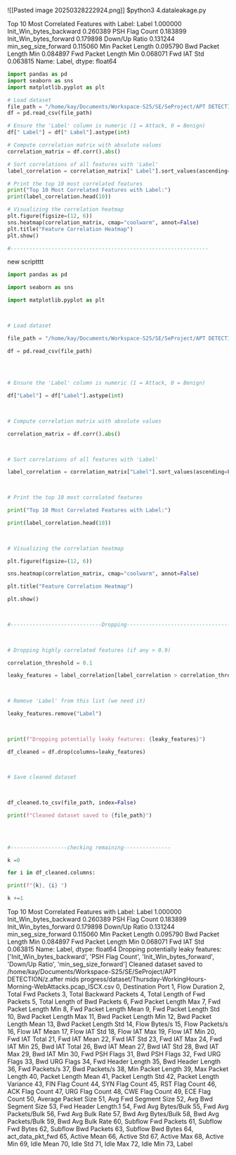 ![[Pasted image 20250328222924.png]]
$python3 4.dataleakage.py 

Top 10 Most Correlated Features with Label:
 Label                      1.000000
 Init_Win_bytes_backward    0.260389
 PSH Flag Count             0.183899
Init_Win_bytes_forward      0.179898
 Down/Up Ratio              0.131244
 min_seg_size_forward       0.115060
 Min Packet Length          0.095790
 Bwd Packet Length Min      0.084897
 Fwd Packet Length Min      0.068071
 Fwd IAT Std                0.063815
Name:  Label, dtype: float64
```python
import pandas as pd
import seaborn as sns
import matplotlib.pyplot as plt

# Load dataset
file_path = "/home/kay/Documents/Workspace-S25/SE/SeProject/APT DETECTION/z.after mids progress/dataset/Thursday-WorkingHours-Morning-WebAttacks.pcap_ISCX.csv"
df = pd.read_csv(file_path)

# Ensure the 'Label' column is numeric (1 = Attack, 0 = Benign)
df[" Label"] = df[" Label"].astype(int)

# Compute correlation matrix with absolute values 
correlation_matrix = df.corr().abs()

# Sort correlations of all features with 'Label'
label_correlation = correlation_matrix[" Label"].sort_values(ascending=False)

# Print the top 10 most correlated features
print("Top 10 Most Correlated Features with Label:")
print(label_correlation.head(10))

# Visualizing the correlation heatmap
plt.figure(figsize=(12, 6))
sns.heatmap(correlation_matrix, cmap="coolwarm", annot=False)
plt.title("Feature Correlation Heatmap")
plt.show()

#---------------------------------------------------------------
```

new scriptttt

```python
import pandas as pd

import seaborn as sns

import matplotlib.pyplot as plt

  

# Load dataset

file_path = "/home/kay/Documents/Workspace-S25/SE/SeProject/APT DETECTION/z.after mids progress/dataset/Thursday-WorkingHours-Morning-WebAttacks.pcap_ISCX.csv"

df = pd.read_csv(file_path)

  
  

# Ensure the 'Label' column is numeric (1 = Attack, 0 = Benign)

df["Label"] = df["Label"].astype(int)

  

# Compute correlation matrix with absolute values

correlation_matrix = df.corr().abs()

  

# Sort correlations of all features with 'Label'

label_correlation = correlation_matrix["Label"].sort_values(ascending=False)

  

# Print the top 10 most correlated features

print("Top 10 Most Correlated Features with Label:")

print(label_correlation.head(10))

  

# Visualizing the correlation heatmap

plt.figure(figsize=(12, 6))

sns.heatmap(correlation_matrix, cmap="coolwarm", annot=False)

plt.title("Feature Correlation Heatmap")

plt.show()

  

#-----------------------------Dropping----------------------------------

  

# Dropping highly correlated features (if any > 0.9)

correlation_threshold = 0.1

leaky_features = label_correlation[label_correlation > correlation_threshold].index.tolist()

  

# Remove 'Label' from this list (we need it)

leaky_features.remove("Label")

  

print(f"Dropping potentially leaky features: {leaky_features}")

df_cleaned = df.drop(columns=leaky_features)

  

# Save cleaned dataset

  

df_cleaned.to_csv(file_path, index=False)

print(f"Cleaned dataset saved to {file_path}")

  
  

#------------------checking remaining---------------

k =0

for i in df_cleaned.columns:

print(f"{k}, {i} ")

k +=1
```

Top 10 Most Correlated Features with Label:
Label                      1.000000
Init_Win_bytes_backward    0.260389
PSH Flag Count             0.183899
Init_Win_bytes_forward     0.179898
Down/Up Ratio              0.131244
min_seg_size_forward       0.115060
Min Packet Length          0.095790
Bwd Packet Length Min      0.084897
Fwd Packet Length Min      0.068071
Fwd IAT Std                0.063815
Name: Label, dtype: float64
Dropping potentially leaky features: ['Init_Win_bytes_backward', 'PSH Flag Count', 'Init_Win_bytes_forward', 'Down/Up Ratio', 'min_seg_size_forward']
Cleaned dataset saved to /home/kay/Documents/Workspace-S25/SE/SeProject/APT DETECTION/z.after mids progress/dataset/Thursday-WorkingHours-Morning-WebAttacks.pcap_ISCX.csv
0, Destination Port 
1, Flow Duration 
2, Total Fwd Packets 
3, Total Backward Packets 
4, Total Length of Fwd Packets 
5, Total Length of Bwd Packets 
6, Fwd Packet Length Max 
7, Fwd Packet Length Min 
8, Fwd Packet Length Mean 
9, Fwd Packet Length Std 
10, Bwd Packet Length Max 
11, Bwd Packet Length Min 
12, Bwd Packet Length Mean 
13, Bwd Packet Length Std 
14, Flow Bytes/s 
15, Flow Packets/s 
16, Flow IAT Mean 
17, Flow IAT Std 
18, Flow IAT Max 
19, Flow IAT Min 
20, Fwd IAT Total 
21, Fwd IAT Mean 
22, Fwd IAT Std 
23, Fwd IAT Max 
24, Fwd IAT Min 
25, Bwd IAT Total 
26, Bwd IAT Mean 
27, Bwd IAT Std 
28, Bwd IAT Max 
29, Bwd IAT Min 
30, Fwd PSH Flags 
31, Bwd PSH Flags 
32, Fwd URG Flags 
33, Bwd URG Flags 
34, Fwd Header Length 
35, Bwd Header Length 
36, Fwd Packets/s 
37, Bwd Packets/s 
38, Min Packet Length 
39, Max Packet Length 
40, Packet Length Mean 
41, Packet Length Std 
42, Packet Length Variance 
43, FIN Flag Count 
44, SYN Flag Count 
45, RST Flag Count 
46, ACK Flag Count 
47, URG Flag Count 
48, CWE Flag Count 
49, ECE Flag Count 
50, Average Packet Size 
51, Avg Fwd Segment Size 
52, Avg Bwd Segment Size 
53, Fwd Header Length.1 
54, Fwd Avg Bytes/Bulk 
55, Fwd Avg Packets/Bulk 
56, Fwd Avg Bulk Rate 
57, Bwd Avg Bytes/Bulk 
58, Bwd Avg Packets/Bulk 
59, Bwd Avg Bulk Rate 
60, Subflow Fwd Packets 
61, Subflow Fwd Bytes 
62, Subflow Bwd Packets 
63, Subflow Bwd Bytes 
64, act_data_pkt_fwd 
65, Active Mean 
66, Active Std 
67, Active Max 
68, Active Min 
69, Idle Mean 
70, Idle Std 
71, Idle Max 
72, Idle Min 
73, Label